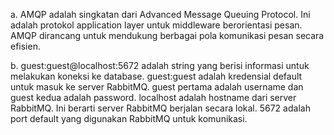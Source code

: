a. AMQP adalah singkatan dari Advanced Message Queuing Protocol. Ini adalah protokol application layer untuk middleware berorientasi pesan. AMQP dirancang untuk mendukung berbagai pola komunikasi pesan secara efisien.

b. guest:guest@localhost:5672 adalah string yang berisi informasi untuk melakukan koneksi ke database. guest:guest adalah kredensial default untuk masuk ke server RabbitMQ. guest pertama adalah username dan guest kedua adalah password. localhost adalah hostname dari server RabbitMQ. Ini berarti server RabbitMQ berjalan secara lokal. 5672 adalah port default yang digunakan RabbitMQ untuk komunikasi.
